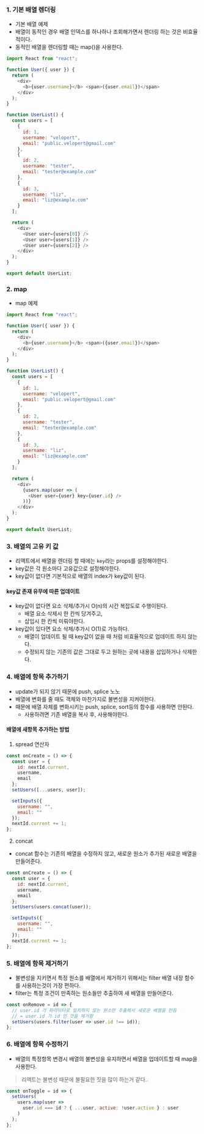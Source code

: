 ### 1. 기본 배열 렌더링

- 기본 배열 예제
- 배열이 동적인 경우 배열 인덱스를 하나하나 조회해가면서 렌더링 하는 것은 비효율적이다.
- 동적인 배열을 렌더링할 때는 map()을 사용한다.

```js
import React from "react";

function User({ user }) {
  return (
    <div>
      <b>{user.username}</b> <span>({user.email})</span>
    </div>
  );
}

function UserList() {
  const users = [
    {
      id: 1,
      username: "velopert",
      email: "public.velopert@gmail.com"
    },
    {
      id: 2,
      username: "tester",
      email: "tester@example.com"
    },
    {
      id: 3,
      username: "liz",
      email: "liz@example.com"
    }
  ];

  return (
    <div>
      <User user={users[0]} />
      <User user={users[1]} />
      <User user={users[2]} />
    </div>
  );
}

export default UserList;
```

### 2. map

- map 예제

```js
import React from "react";

function User({ user }) {
  return (
    <div>
      <b>{user.username}</b> <span>({user.email})</span>
    </div>
  );
}

function UserList() {
  const users = [
    {
      id: 1,
      username: "velopert",
      email: "public.velopert@gmail.com"
    },
    {
      id: 2,
      username: "tester",
      email: "tester@example.com"
    },
    {
      id: 3,
      username: "liz",
      email: "liz@example.com"
    }
  ];

  return (
    <div>
      {users.map(user => (
        <User user={user} key={user.id} />
      ))}
    </div>
  );
}

export default UserList;
```

### 3. 배열의 고유 키 값

- 리액트에서 배열을 렌더링 할 때에는 `key`라는 props를 설정해야한다.
- key값은 각 원소마다 고유값으로 설정해야한다.
- key값이 없다면 기본적으로 배열의 index가 key값이 된다.

#### key값 존재 유무에 따른 업데이트

- key값이 없다면 요소 삭제/추가시 O(n)의 시간 복잡도로 수행이된다.
  - 배열 요소 삭제시 한 칸씩 당겨주고,
  - 삽입시 한 칸씩 미뤄야한다.
- key값이 있다면 요소 삭제/추가시 O(1)로 가능하다.
  - 배열이 업데이트 될 때 key값이 없을 때 처럼 비효율적으로 업데이트 하지 않는다.
  - 수정되지 않는 기존의 값은 그대로 두고 원하는 곳에 내용을 삽입하거나 삭제한다.

### 4. 배열에 항목 추가하기

- update가 되지 않기 때문에 push, splice 노노
- 배열에 변화를 줄 때도 객체와 마찬가지로 불변성을 지켜야한다.
- 때문에 배열 자체를 변화시키는 push, splice, sort등의 함수를 사용하면 안된다.
  - 사용하려면 기존 배열을 복사 후, 사용해야한다.

#### 배열에 새항목 추가하는 방법

1. spread 연산자

```js
const onCreate = () => {
  const user = {
    id: nextId.current,
    username,
    email
  };
  setUsers([...users, user]);

  setInputs({
    username: "",
    email: ""
  });
  nextId.current += 1;
};
```

2. concat

- concat 함수는 기존의 배열을 수정하지 않고, 새로운 원소가 추가된 새로운 배열을 만들어준다.

```js
const onCreate = () => {
  const user = {
    id: nextId.current,
    username,
    email
  };
  setUsers(users.concat(user));

  setInputs({
    username: "",
    email: ""
  });
  nextId.current += 1;
};
```

### 5. 배열에 항목 제거하기

- 불변성을 지키면서 특정 원소를 배열에서 제거하기 위해서는 filter 배열 내장 함수를 사용하는것이 가장 편하다.
- filter는 특정 조건이 만족하는 원소들만 추출하여 새 배열을 만들어준다.

```js
const onRemove = id => {
  // user.id 가 파라미터로 일치하지 않는 원소만 추출해서 새로운 배열을 만듬
  // = user.id 가 id 인 것을 제거함
  setUsers(users.filter(user => user.id !== id));
};
```

### 6. 배열에 항목 수정하기

- 배열의 특정항목 변경시 배열의 불변성을 유지하면서 배열을 업데이트할 때 map을 사용한다.

> 리액트는 불변성 때문에 불필요한 짓을 많이 하는거 같다..

```js
const onToggle = id => {
  setUsers(
    users.map(user =>
      user.id === id ? { ...user, active: !user.active } : user
    )
  );
};
```
